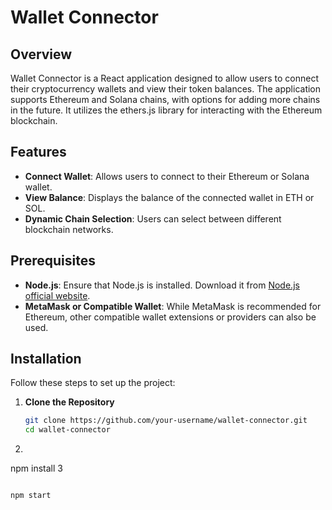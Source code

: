# Wallet Connector

## Overview

Wallet Connector is a React application designed to allow users to connect their cryptocurrency wallets and view their token balances. The application supports Ethereum and Solana chains, with options for adding more chains in the future. It utilizes the ethers.js library for interacting with the Ethereum blockchain.

## Features

- **Connect Wallet**: Allows users to connect to their Ethereum or Solana wallet.
- **View Balance**: Displays the balance of the connected wallet in ETH or SOL.
- **Dynamic Chain Selection**: Users can select between different blockchain networks.

## Prerequisites

- **Node.js**: Ensure that Node.js is installed. Download it from [Node.js official website](https://nodejs.org/).
- **MetaMask or Compatible Wallet**: While MetaMask is recommended for Ethereum, other compatible wallet extensions or providers can also be used.

## Installation

Follow these steps to set up the project:

1. **Clone the Repository**

   ```bash
   git clone https://github.com/your-username/wallet-connector.git
   cd wallet-connector
2.
      ```bash
npm install
3
   ```bash

npm start
